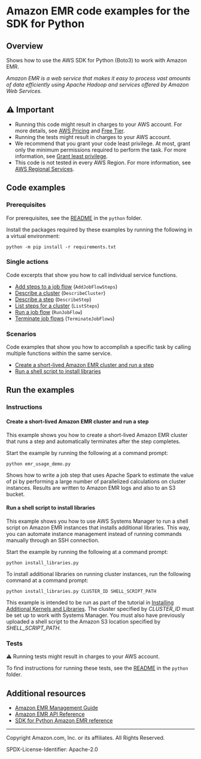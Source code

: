<!--Generated by WRITEME on 2023-10-13 17:49:15.319024 (UTC)-->
# Amazon EMR code examples for the SDK for Python

## Overview

Shows how to use the AWS SDK for Python (Boto3) to work with Amazon EMR.

<!--custom.overview.start-->
<!--custom.overview.end-->

*Amazon EMR is a web service that makes it easy to process vast amounts of data efficiently using Apache Hadoop and services offered by Amazon Web Services.*

## ⚠ Important

* Running this code might result in charges to your AWS account. For more details, see [AWS Pricing](https://aws.amazon.com/pricing/?aws-products-pricing.sort-by=item.additionalFields.productNameLowercase&aws-products-pricing.sort-order=asc&awsf.Free%20Tier%20Type=*all&awsf.tech-category=*all) and [Free Tier](https://aws.amazon.com/free/?all-free-tier.sort-by=item.additionalFields.SortRank&all-free-tier.sort-order=asc&awsf.Free%20Tier%20Types=*all&awsf.Free%20Tier%20Categories=*all).
* Running the tests might result in charges to your AWS account.
* We recommend that you grant your code least privilege. At most, grant only the minimum permissions required to perform the task. For more information, see [Grant least privilege](https://docs.aws.amazon.com/IAM/latest/UserGuide/best-practices.html#grant-least-privilege).
* This code is not tested in every AWS Region. For more information, see [AWS Regional Services](https://aws.amazon.com/about-aws/global-infrastructure/regional-product-services).

<!--custom.important.start-->
<!--custom.important.end-->

## Code examples

### Prerequisites

For prerequisites, see the [README](../../README.md#Prerequisites) in the `python` folder.

Install the packages required by these examples by running the following in a virtual environment:

```
python -m pip install -r requirements.txt
```

<!--custom.prerequisites.start-->
<!--custom.prerequisites.end-->

### Single actions

Code excerpts that show you how to call individual service functions.

* [Add steps to a job flow](emr_basics.py#L128) (`AddJobFlowSteps`)
* [Describe a cluster](emr_basics.py#L89) (`DescribeCluster`)
* [Describe a step](emr_basics.py#L185) (`DescribeStep`)
* [List steps for a cluster](emr_basics.py#L163) (`ListSteps`)
* [Run a job flow](emr_basics.py#L18) (`RunJobFlow`)
* [Terminate job flows](emr_basics.py#L110) (`TerminateJobFlows`)

### Scenarios

Code examples that show you how to accomplish a specific task by calling multiple
functions within the same service.

* [Create a short-lived Amazon EMR cluster and run a step](emr_usage_demo.py)
* [Run a shell script to install libraries](install_libraries.py)

## Run the examples

### Instructions


<!--custom.instructions.start-->
<!--custom.instructions.end-->



#### Create a short-lived Amazon EMR cluster and run a step

This example shows you how to create a short-lived Amazon EMR cluster that runs a step and automatically terminates after the step completes.


<!--custom.scenario_prereqs.emr_Scenario_ShortLivedEmrCluster.start-->
<!--custom.scenario_prereqs.emr_Scenario_ShortLivedEmrCluster.end-->

Start the example by running the following at a command prompt:

```
python emr_usage_demo.py
```


<!--custom.scenarios.emr_Scenario_ShortLivedEmrCluster.start-->
Shows how to write a job step that uses Apache Spark to estimate the value of pi by 
performing a large number of parallelized calculations on cluster instances. Results
are written to Amazon EMR logs and also to an S3 bucket. 
<!--custom.scenarios.emr_Scenario_ShortLivedEmrCluster.end-->

#### Run a shell script to install libraries

This example shows you how to use AWS Systems Manager to run a shell script on Amazon EMR instances that installs additional libraries. This way, you can automate instance management instead of running commands manually through an SSH connection.


<!--custom.scenario_prereqs.emr_Usage_InstallLibrariesWithSsm.start-->
<!--custom.scenario_prereqs.emr_Usage_InstallLibrariesWithSsm.end-->

Start the example by running the following at a command prompt:

```
python install_libraries.py
```


<!--custom.scenarios.emr_Usage_InstallLibrariesWithSsm.start-->
To install additional libraries on running cluster instances, run the following
command at a command prompt:

```
python install_libraries.py CLUSTER_ID SHELL_SCRIPT_PATH
``` 

This example is intended to be run as part of the tutorial in 
[Installing Additional Kernels and Libraries](https://docs.aws.amazon.com/emr/latest/ReleaseGuide/emr-jupyterhub-install-kernels-libs.html). 
The cluster specified by *CLUSTER_ID* must be set up to work with
Systems Manager. You must also have previously uploaded a shell script
to the Amazon S3 location specified by *SHELL_SCRIPT_PATH*. 
<!--custom.scenarios.emr_Usage_InstallLibrariesWithSsm.end-->

### Tests

⚠ Running tests might result in charges to your AWS account.


To find instructions for running these tests, see the [README](../../README.md#Tests)
in the `python` folder.



<!--custom.tests.start-->
<!--custom.tests.end-->

## Additional resources

* [Amazon EMR Management Guide](https://docs.aws.amazon.com/emr/latest/ManagementGuide/emr-what-is-emr.html)
* [Amazon EMR API Reference](https://docs.aws.amazon.com/emr/latest/APIReference/Welcome.html)
* [SDK for Python Amazon EMR reference](https://boto3.amazonaws.com/v1/documentation/api/latest/reference/services/emr.html)

<!--custom.resources.start-->
<!--custom.resources.end-->

---

Copyright Amazon.com, Inc. or its affiliates. All Rights Reserved.

SPDX-License-Identifier: Apache-2.0